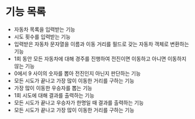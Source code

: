 # 기능 목록

* 자동차 목록을 입력받는 기능
* 시도 횟수를 입력받는 기능
* 입력받은 자동차 문자열을 이름과 이동 거리를 필드로 갖는 자동차 객체로 변환하는 기능
* 1회 동안 모든 자동차에 대해 경주를 진행하여 전진이면 이동하고 아니면 이동하지 않는 기능
* 0에서 9 사이의 숫자를 뽑아 전진인지 아닌지 판단하는 기능
* 모든 시도가 끝나고 가장 많이 이동한 거리를 구하는 기능
* 가장 많이 이동한 우승자를 뽑는 기능
* 1회 시도에 대해 결과를 출력하는 기능
* 모든 시도가 끝나고 우승자가 한명일 때 결과를 출력하는 기능
* 모든 시도가 끝나고 가장 많이 이동한 거리를 구하는 기능
